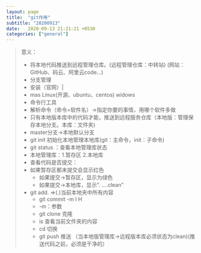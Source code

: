 ```yaml
---
layout: page
title:  "git作用"
subtitle: "20200913"
date:   2020-09-13 21:21:21 +0530
categories: ["general"]
---
```


>  意义：
> - 将本地代码推送到远程管理仓库。(远程管理仓库：中转站) (网站：GitHub、码云、阿里云code...)
> - 分支管理
> - 安装（官网）|
> -  mas Linux(开源、ubuntu、centos) widows
> - 命令行工具
> - 解析命令（命令=软件名）->指定你要的事情，用哪个软件多做
> - 只有本地版本库中的代码才能，推送到远程服务仓库（本地版：管理保存本地分支。本库：文件夹)
> - master分支->本地默认分支
> - git init 初始化本地管理本地库(git：主命令，init：子命令)
> - git status ：查看本地管理库状态
> - 本地管理库：1.暂存区 2.本地库
> - 查看代码是否提交：
> - 如果暂存区都未提交会显示红色
>     - 如果提交->暂存区，显示为绿色
>     - 如果提交->本地库，显示”. ....clean"
> - git add. =>(.)当前本地夹中所有内容
>     - git commit -m I H
>     - -m：参数
>     - git clone 克隆
>     - is 查看当前文件夹的内容
>     - cd 切换
>     - git push 推送  （当本地版管理库->远程版本库必须状态为clean)(推送代码之前，必须是干净的）